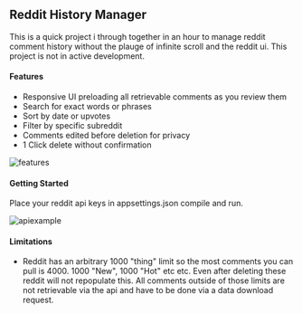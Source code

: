 ## **Reddit History Manager**
This is a quick project i through together in an hour to manage reddit comment history without the plauge of infinite scroll and the reddit ui. This project is not in active development.

#### Features
- Responsive UI preloading all retrievable comments as you review them
- Search for exact words or phrases
- Sort by date or upvotes
- Filter by specific subreddit
- Comments edited before deletion for privacy
- 1 Click delete without confirmation


![features](https://cdn.discordapp.com/attachments/521970463052922891/1081745781633069136/image.png)


#### Getting Started
Place your reddit api keys in appsettings.json compile and run.

![apiexample](https://cdn.discordapp.com/attachments/521970463052922891/1081746064958300240/image.png)


#### Limitations
 - Reddit has an arbitrary 1000 "thing" limit so the most comments you can pull is 4000. 1000 "New", 1000 "Hot" etc etc. Even after deleting these reddit will not repopulate this. All comments outside of those limits are not retrievable via the api and have to be done via a data download request.